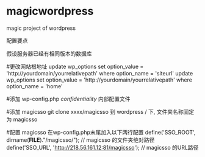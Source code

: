 magicwordpress
==============

magic project of wordpress

配置要点

假设服务器已经有相同版本的数据库

#更改网站根地址
update wp_options set option_value = 'http://yourdomain/yourrelativepath' where option_name = 'siteurl'
update wp_options set option_value = 'http://yourdomain/yourrelativepath' where option_name = 'home'

#添加 wp-config.php
*confidentiality* 内部配置文件

#添加 magicsso
git clone xxxx/magicsso
到 wordpress / 下, 文件夹名称固定为 magicsso

#配置 magicsso
在wp-config.php末尾加入以下两行配置
define('SSO_ROOT', dirname(__FILE__)."/magicsso/"); // magicsso 的文件夹绝对路径
define('SSO_URL', 'http://218.56.161.12:81/magicsso'); // magicsso 的URL路径
